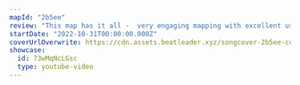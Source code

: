 ```yaml
---
mapId: "2b5ee"
review: "This map has it all -  very engaging mapping with excellent use of arcs & chains and fantastic flow and representation of the music, as well as sublime lighting, visuals, and colours! The fun factor is off the charts - 3 and a half minutes of pure joy to play:)"
startDate: "2022-10-31T00:00:00.000Z"
coverUrlOverwrite: https://cdn.assets.beatleader.xyz/songcover-2b5ee-cover.jpg
showcase:
  id: 73wMqNcLGsc
  type: youtube-video
---
```

